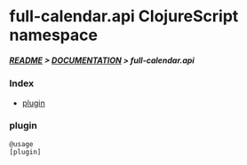 
# full-calendar.api ClojureScript namespace

##### [README](../../../README.md) > [DOCUMENTATION](../../COVER.md) > full-calendar.api

### Index

- [plugin](#plugin)

### plugin

```
@usage
[plugin]
```